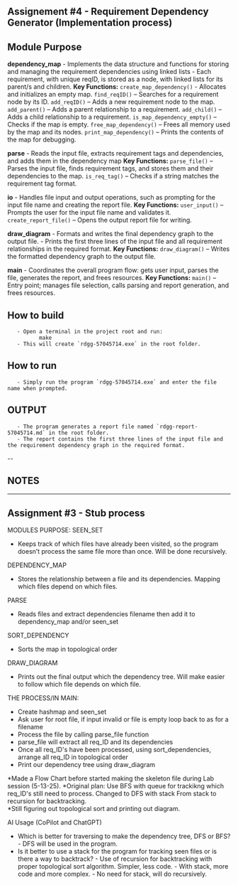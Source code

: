 ## Assignement #4 - Requirement Dependency Generator (Implementation process)

## Module Purpose

**dependency_map**
       - Implements the data structure and functions for storing and managing the requirement dependencies using linked lists
       - Each requirement, with unique reqID, is stored as a node, with linked lists for its parent/s and children.
       **Key Functions:**
              `create_map_dependency()` - Allocates and initializes an empty map.
              `find_reqID()` – Searches for a requirement node by its ID.
              `add_reqID()` – Adds a new requirement node to the map.
              `add_parent()` – Adds a parent relationship to a requirement.
              `add_child()` – Adds a child relationship to a requirement.
              `is_map_dependency_empty()` – Checks if the map is empty.
              `free_map_dependency()` – Frees all memory used by the map and its nodes.
              `print_map_dependency()` – Prints the contents of the map for debugging.

**parse**
       - Reads the input file, extracts requirement tags and dependencies, and adds them in the dependency map
       **Key Functions:**
              `parse_file()` – Parses the input file, finds requirement tags, and stores them and their dependencies to the map.
              `is_req_tag()` – Checks if a string matches the requirement tag format.

**io**
       - Handles file input and output operations, such as prompting for the input file name and creating the report file.
       **Key Functions:**
              `user_input()` – Prompts the user for the input file name and validates it.
              `create_report_file()` – Opens the output report file for writing.

**draw_diagram**
       - Formats and writes the final dependency graph to the output file.
       - Prints the first three lines of the input file and all requirement relationships in the required format.
       **Key Functions:**
              `draw_diagram()` – Writes the formatted dependency graph to the output file.

**main**
       - Coordinates the overall program flow: gets user input, parses the file, generates the report, and frees resources.
       **Key Functions:**
              `main()` – Entry point; manages file selection, calls parsing and report generation, and frees resources.

## How to build
       - Open a terminal in the project root and run:
              make
       - This will create `rdgg-57045714.exe` in the root folder.

## How to run
       - Simply run the program `rdgg-57045714.exe` and enter the file name when prompted.

## OUTPUT
       - The program generates a report file named `rdgg-report-57045714.md` in the root folder.
       - The report contains the first three lines of the input file and the requirement dependency graph in the required format.

--

## NOTES

---

## Assignment #3 - Stub process 

MODULES PURPOSE:
SEEN_SET
 - Keeps track of which files have already been visited, so the program doesn’t process the same file more than once. Will be done recursively.

DEPENDENCY_MAP
 - Stores the relationship between a file and its dependencies. Mapping which files depend on which files.

 PARSE
 - Reads files and extract dependencies filename then add it to dependency_map and/or seen_set

SORT_DEPENDENCY
 - Sorts the map in topological order

DRAW_DIAGRAM
 - Prints out the final output which the dependency tree. Will make easier to follow which file depends on which file.


 THE PROCESS/IN MAIN:
 - Create hashmap and seen_set 
 - Ask user for root file, if input invalid or file is empty loop back to as for a filename
 - Process the file by calling parse_file function
 - parse_file will extract all req_ID and its dependencies
 - Once all req_ID's have been processed, using sort_dependencies, arrange all req_ID in topological order
 - Print our dependency tree using draw_diagram

 *Made a Flow Chart before started making the skeleton file during Lab session (5-13-25). 
*Original plan:      Use BFS with queue for trackikng which req_ID's still need to process.
                     Changed to DFS with stack
                     From stack to recursion for backtracking.              
*Still figuring out topological sort and printing out diagram.

AI Usage (CoPilot and ChatGPT)
 - Which is better for traversing to make the dependency tree, DFS or BFS? 
        - DFS will be used in the program.
 - Is it better to use a stack for the program for tracking seen files or is there a way to backtrack?
        - Use of recursion for backtracking with proper topological sort algorithm. Simpler, less code.
        - With stack, more code and more complex.
        - No need for stack, will do recursively.